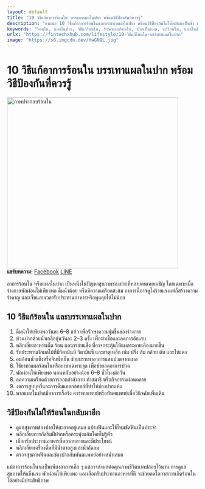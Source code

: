 ```yaml
---
layout: default
title: "10 วิธีแก้อาการร้อนใน บรรเทาแผลในปาก พร้อมวิธีป้องกันที่ควรรู้"
description: "แนะนำ 10 วิธีแก้อาการร้อนในและบรรเทาแผลในปาก พร้อมวิธีป้องกันไม่ให้กลับมาเป็นซ้ำ เหมาะสำหรับผู้ที่มีปัญหาเจ็บปากเป็นประจำ"
keywords: "ร้อนใน, แผลในปาก, วิธีแก้ร้อนใน, รักษาแผลร้อนใน, ปากเป็นแผล, แก้ร้อนใน, แผลในช่องปาก, ป้องกันร้อนใน"
urlx: "https://fintechxhub.com/lifestyle/10-วิธีแก้ร้อนใน-บรรเทาแผลในปาก"
image: "https://s6.imgcdn.dev/YwGN9L.jpg"
---
```

<div class="container py-5">
    <h1 class="mb-4">10 วิธีแก้อาการร้อนใน บรรเทาแผลในปาก พร้อมวิธีป้องกันที่ควรรู้</h1>
    <div class="mb-4 text-center">
      <img src="https://s6.imgcdn.dev/YwGN9L.jpg" alt="ภาพประกอบร้อนใน" class="img-fluid rounded shadow" style="width:450px;">
    </div>
    <div class="share-btns mb-4">
        <strong>แชร์บทความ:</strong>
        <a href="https://www.facebook.com/sharer/sharer.php?u=https://fintechxhub.com/lifestyle/10-วิธีแก้ร้อนใน-บรรเทาแผลในปาก" class="btn btn-primary btn-sm" target="_blank">Facebook</a>
        <a href="https://social-plugins.line.me/lineit/share?url=https://fintechxhub.com/lifestyle/10-วิธีแก้ร้อนใน-บรรเทาแผลในปาก" class="btn btn-success btn-sm" target="_blank">LINE</a>
    </div>
    <div class="content">
        <p>อาการร้อนใน หรือแผลในปาก เป็นหนึ่งในปัญหาสุขภาพช่องปากที่หลายคนเคยเผชิญ โดยเฉพาะเมื่อร่างกายพักผ่อนไม่เพียงพอ ดื่มน้ำน้อย หรือมีความเครียดสะสม อาการนี้อาจดูไม่ร้ายแรงแต่ก็สร้างความรำคาญ และเจ็บแสบเวลารับประทานอาหารหรือพูดคุยได้ไม่น้อย</p>
        <h2 class="mt-5">10 วิธีแก้ร้อนใน และบรรเทาแผลในปาก</h2>
        <ol class="list-group list-group-numbered mb-4">
            <li class="list-group-item">ดื่มน้ำให้เพียงพอวันละ 6–8 แก้ว เพื่อรักษาความชุ่มชื้นของร่างกาย</li>
            <li class="list-group-item">บ้วนปากด้วยน้ำเกลืออุ่นวันละ 2–3 ครั้ง เพื่อฆ่าเชื้อและลดการอักเสบ</li>
            <li class="list-group-item">หลีกเลี่ยงอาหารเผ็ด ร้อน และกรอบแข็ง ที่อาจกระตุ้นให้แผลระคายเคืองมากขึ้น</li>
            <li class="list-group-item">รับประทานผักผลไม้ที่มีวิตามินบี วิตามินซี และธาตุเหล็ก เช่น ฝรั่ง ส้ม กล้วย ตับ และไข่แดง</li>
            <li class="list-group-item">อมก้อนน้ำแข็งหรือจิบน้ำเย็น ช่วยบรรเทาอาการแสบปวดจากแผล</li>
            <li class="list-group-item">ใช้ยาทาแผลร้อนในหรือยาชาเฉพาะจุด เพื่อช่วยลดอาการปวด</li>
            <li class="list-group-item">พักผ่อนให้เพียงพอ นอนหลับอย่างน้อย 6–8 ชั่วโมงต่อวัน</li>
            <li class="list-group-item">ลดความเครียดด้วยการออกกำลังกาย ทำสมาธิ หรือกิจกรรมผ่อนคลาย</li>
            <li class="list-group-item">งดการสูบบุหรี่และการดื่มแอลกอฮอล์ที่ทำให้ช่องปากแห้ง</li>
            <li class="list-group-item">หากแผลในปากมีอาการเรื้อรัง ควรพบแพทย์หรือทันตแพทย์เพื่อวินิจฉัยเพิ่มเติม</li>
        </ol>
        <h2 class="mt-5">วิธีป้องกันไม่ให้ร้อนในกลับมาอีก</h2>
        <ul class="list-group mb-4">
            <li class="list-group-item">ดูแลสุขภาพช่องปากให้สะอาดอยู่เสมอ แปรงฟันและใช้ไหมขัดฟันเป็นประจำ</li>
            <li class="list-group-item">หลีกเลี่ยงการกัดริมฝีปากหรือกระพุ้งแก้มโดยไม่รู้ตัว</li>
            <li class="list-group-item">เลือกรับประทานอาหารที่หลากหลายและมีประโยชน์</li>
            <li class="list-group-item">หลีกเลี่ยงเครื่องดื่มที่มีน้ำตาลสูงและน้ำอัดลม</li>
            <li class="list-group-item">ตรวจสุขภาพฟันและช่องปากกับทันตแพทย์อย่างสม่ำเสมอ</li>
        </ul>
        <p class="mt-4">แม้อาการร้อนในจะเป็นเพียงอาการเล็ก ๆ แต่อาจส่งผลต่อคุณภาพชีวิตหากปล่อยไว้นาน การดูแลสุขภาพให้แข็งแรง พักผ่อนให้เพียงพอ และเลือกรับประทานอาหารที่ดี จะช่วยลดโอกาสการเกิดร้อนในได้อย่างมีประสิทธิภาพ</p>
    </div>
</div>